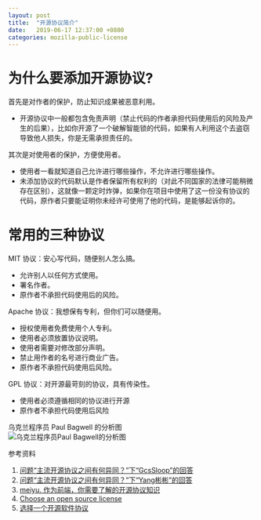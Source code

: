 ```yaml
---
layout: post
title:  "开源协议简介"
date:   2019-06-17 12:37:00 +0800
categories: mozilla-public-license
---
```


# 为什么要添加开源协议?

首先是对作者的保护，防止知识成果被恶意利用。

- 开源协议中一般都包含免责声明（禁止代码的作者承担代码使用后的风险及产生的后果），比如你开源了一个破解智能锁的代码，如果有人利用这个去盗窃导致他人损失，你是无需承担责任的。

其次是对使用者的保护，方便使用者。

- 使用者一看就知道自己允许进行哪些操作，不允许进行哪些操作。
- 未添加协议的代码默认是作者保留所有权利的（对此不同国家的法律可能稍微存在区别），这就像一颗定时炸弹，如果你在项目中使用了这一份没有协议的代码，原作者只要能证明你未经许可使用了他的代码，是能够起诉你的。

# 常用的三种协议

MIT 协议：安心写代码，随便别人怎么搞。

- 允许别人以任何方式使用。
- 署名作者。
- 原作者不承担代码使用后的风险。

Apache 协议：我想保有专利，但你们可以随便用。

- 授权使用者免费使用个人专利。
- 使用者必须放置协议说明。
- 使用者需要对修改部分声明。
- 禁止用作者的名号进行商业广告。
- 原作者不承担代码使用后风险。

GPL 协议：对开源最苛刻的协议，具有传染性。

- 使用者必须遵循相同的协议进行开源
- 原作者不承担代码使用后风险

乌克兰程序员 Paul Bagwell 的分析图  
![乌克兰程序员Paul Bagwell的分析图](https://pic4.zhimg.com/80/253a7b1819e2af555ed0a7e0f11a0b59_hd.jpg)

参考资料

1. [问题“主流开源协议之间有何异同？”下“GcsSloop”的回答](https://www.zhihu.com/question/19568896/answer/122973704)  
2. [问题“主流开源协议之间有何异同？”下“Yang彬彬”的回答](https://www.zhihu.com/question/19568896/answer/20907890)  
3. [meiyu. 作为前端，你需要了解的开源协议知识](https://zhuanlan.zhihu.com/p/35876146)  
4. [Choose an open source license](https://choosealicense.com/)  
5. [选择一个开源软件协议](http://choosealicense.online/)  
